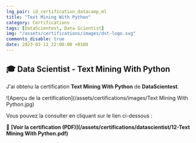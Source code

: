 ```yaml
---
lng_pair: id_certification_datacamp_ml
title: "Text Mining With Python"
category: Certifications
tags: [DataScientest, Data Scientist]
img: "/assets/certifications/images/dst-logo.svg"
comments_disable: true
date: 2023-03-11 22:00:00 +0100
---
```


## 🎓 Data Scientist - Text Mining With Python

J'ai obtenu la certification **Text Mining With Python** de **DataScientest**.

![Aperçu de la certification](/assets/certifications/images/Text Mining With Python.jpg)  

Vous pouvez la consulter en cliquant sur le lien ci-dessous :

📜 **[Voir la certification (PDF)](/assets/certifications/datascientist/12-Text Mining With Python.pdf)** 
